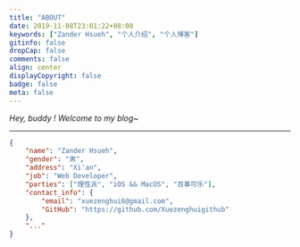 ```yaml
---
title: "ABOUT"
date: 2019-11-08T23:01:22+08:00
keywords: ["Zander Hsueh", "个人介绍", "个人博客"]
gitinfo: false
dropCap: false
comments: false
align: center
displayCopyright: false
badge: false
meta: false
---
```


*Hey, buddy ! Welcome to my blog~*

---

```json
{
    "name": "Zander Hsueh",
    "gender": "男",
    "address": "Xi'an",
    "job": "Web Developer",
    "parties": ["理性派", "iOS && MacOS", "百事可乐"],
    "contact_info": {
        "email": "xuezenghui6@gmail.com",
        "GitHub": "https://github.com/Xuezenghuigithub"
    },
    "..."
}
```






